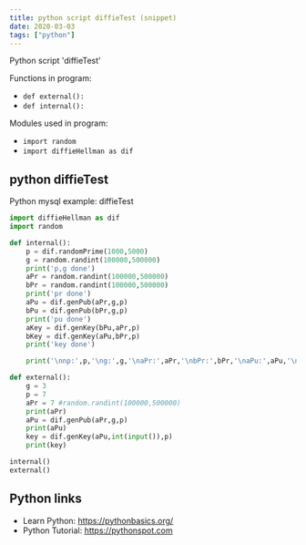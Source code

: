 ```yaml
---
title: python script diffieTest (snippet)
date: 2020-03-03
tags: ["python"]
---
```

Python script 'diffieTest'

Functions in program: 
* `def external():`
* `def internal():`

Modules used in program: 
* `import random`
* `import diffieHellman as dif`

## python diffieTest

Python mysql example: diffieTest

```python
import diffieHellman as dif
import random

def internal():
    p = dif.randomPrime(1000,5000)
    g = random.randint(100000,500000)
    print('p,g done')
    aPr = random.randint(100000,500000)
    bPr = random.randint(100000,500000)
    print('pr done')
    aPu = dif.genPub(aPr,g,p)
    bPu = dif.genPub(bPr,g,p)
    print('pu done')
    aKey = dif.genKey(bPu,aPr,p)
    bKey = dif.genKey(aPu,bPr,p)
    print('key done')

    print('\nnp:',p,'\ng:',g,'\naPr:',aPr,'\nbPr:',bPr,'\naPu:',aPu,'\nbPu:',bPu,'\naKey:',aKey,'\nbKey:',bKey)

def external():
    g = 3
    p = 7
    aPr = 7 #random.randint(100000,500000)
    print(aPr)
    aPu = dif.genPub(aPr,g,p)
    print(aPu)
    key = dif.genKey(aPu,int(input()),p)
    print(key)

internal()
external()


```

## Python links

- Learn Python: https://pythonbasics.org/
- Python Tutorial: https://pythonspot.com
